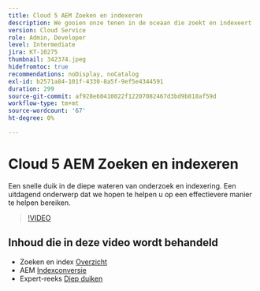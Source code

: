 ```yaml
---
title: Cloud 5 AEM Zoeken en indexeren
description: We gooien onze tenen in de oceaan die zoekt en indexeert
version: Cloud Service
role: Admin, Developer
level: Intermediate
jira: KT-10275
thumbnail: 342374.jpeg
hidefromtoc: true
recommendations: noDisplay, noCatalog
exl-id: b2571a84-101f-4330-8a5f-9ef5e4344591
duration: 299
source-git-commit: af928e60410022f12207082467d3bd9b818af59d
workflow-type: tm+mt
source-wordcount: '67'
ht-degree: 0%

---
```


# Cloud 5 AEM Zoeken en indexeren

Een snelle duik in de diepe wateren van onderzoek en indexering. Een uitdagend onderwerp dat we hopen te helpen u op een effectievere manier te helpen bereiken.

>[!VIDEO](https://video.tv.adobe.com/v/342374?quality=12&learn=on)

## Inhoud die in deze video wordt behandeld

+ Zoeken en index [Overzicht](https://experienceleague.adobe.com/docs/experience-manager-cloud-service/content/operations/indexing.html)
+ AEM [Indexconversie](https://experienceleague.adobe.com/docs/experience-manager-cloud-service/content/migration-journey/refactoring-tools/index-converter.html)
+ Expert-reeks [Diep duiken](../../../cloud-service/migration/moving-to-aem-as-a-cloud-service/search-and-indexing.md)
